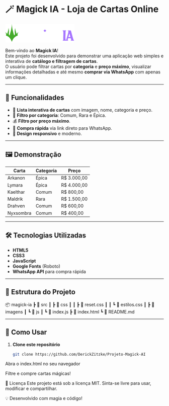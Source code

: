 # 🪄 Magick IA - Loja de Cartas Online

![Logo MagickIA](PROJETO-MAGICK-AI/src/imagens/logo.png)

Bem-vindo ao **Magick IA**!  
Este projeto foi desenvolvido para demonstrar uma aplicação web simples e interativa de **catálogo e filtragem de cartas**.  
O usuário pode filtrar cartas por **categoria** e **preço máximo**, visualizar informações detalhadas e até mesmo **comprar via WhatsApp** com apenas um clique.

---

## 🚀 Funcionalidades

- 📜 **Lista interativa de cartas** com imagem, nome, categoria e preço.
- 🎯 **Filtro por categoria**: Comum, Rara e Épica.
- 💰 **Filtro por preço máximo**.
- 📲 **Compra rápida** via link direto para WhatsApp.
- 🎨 **Design responsivo** e moderno.

---

## 🖼 Demonstração

| Carta | Categoria | Preço |
|-------|-----------|-------|
| Arkanon | Épica | R$ 3.000,00 |
| Lymara | Épica | R$ 4.000,00 |
| Kaelthar | Comum | R$ 800,00 |
| Maldrik | Rara | R$ 1.500,00 |
| Drahven | Comum | R$ 600,00 |
| Nyxsombra | Comum | R$ 400,00 |

---

## 🛠 Tecnologias Utilizadas

- **HTML5**
- **CSS3**
- **JavaScript**
- **Google Fonts** (Roboto)
- **WhatsApp API** para compra rápida

---

## 📂 Estrutura do Projeto

📦 magick-ia
┣ 📂 src
┃ ┣ 📂 css
┃ ┃ ┣ 📜 reset.css
┃ ┃ ┗ 📜 estilos.css
┃ ┣ 📂 imagens
┃ ┗ 📂 js
┃ ┗ 📜 index.js
┣ 📜 index.html
┗ 📜 README.md

---

## 🎯 Como Usar

1. **Clone este repositório**
   ```bash
   git clone https://github.com/DerickZitzke/Projeto-Magick-AI
Abra o index.html no seu navegador

Filtre e compre cartas mágicas!

📜 Licença
Este projeto está sob a licença MIT.
Sinta-se livre para usar, modificar e compartilhar.

💡 Desenvolvido com magia e código!

